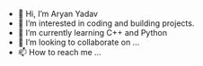 - 👋 Hi, I’m Aryan Yadav 
- 👀 I’m interested in coding and building projects.
- 🌱 I’m currently learning C++ and Python
- 💞️ I’m looking to collaborate on ...
- 📫 How to reach me ...

<!---
Aryany871/Aryany871 is a ✨ special ✨ repository because its `README.md` (this file) appears on your GitHub profile.
You can click the Preview link to take a look at your changes.
--->
